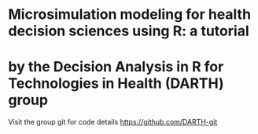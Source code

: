 # Microsimulation modeling for health decision sciences using R: a tutorial 
# by the Decision Analysis in R for Technologies in Health (DARTH) group
Visit the group git for code details
https://github.com/DARTH-git
